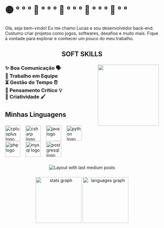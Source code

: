 <h1 align="left">🟡 ° ° ° 🍒 ° ° ° 👻 ° ° ° 👻 ° ° ° 🍉 ° °</h1>

###

<p align="left">Olá, seja bem-vindo! Eu me chamo Lucas e sou desenvolvedor back-end. Costumo criar projetos como jogos, softwares, desafios e muito mais. Fique à vontade para explorar e conhecer um pouco do meu trabalho.</p>

###

<h2 align="center">SOFT SKILLS</h2>

###

<img align="right" height="200" src="https://media.tenor.com/1BCeG1aTiBAAAAAM/temptation-stairway-ena.gif"  />

###

<h3 align="left">✨ Boa Comunicação 🗣️<br>🤝 Trabalho em Equipe<br>⏳ Gestão do Tempo ⏰<br>🧠 Pensamento Crítico 💡<br>🎨 Criatividade 🖌️</h3>

###

<h2 align="left">Minhas Linguagens</h2>

###

<div align="left">
  <img src="https://cdn.jsdelivr.net/gh/devicons/devicon/icons/cplusplus/cplusplus-original.svg" height="50" alt="cplusplus logo"  />
  <img width="9" />
  <img src="https://cdn.jsdelivr.net/gh/devicons/devicon/icons/csharp/csharp-original.svg" height="50" alt="csharp logo"  />
  <img width="9" />
  <img src="https://cdn.jsdelivr.net/gh/devicons/devicon/icons/java/java-original.svg" height="50" alt="java logo"  />
  <img width="9" />
  <img src="https://cdn.jsdelivr.net/gh/devicons/devicon/icons/python/python-original.svg" height="50" alt="python logo"  />
  <img width="9" />
  <img src="https://cdn.jsdelivr.net/gh/devicons/devicon/icons/php/php-original.svg" height="50" alt="php logo"  />
  <img width="9" />
  <img src="https://cdn.jsdelivr.net/gh/devicons/devicon/icons/mysql/mysql-original.svg" height="50" alt="mysql logo"  />
  <img width="9" />
  <img src="https://cdn.jsdelivr.net/gh/devicons/devicon/icons/postgresql/postgresql-original.svg" height="50" alt="postgresql logo"  />
</div>

###

<div align="center">
  <img src="https://github-read-medium-git-main.pahlevikun.vercel.app/latest?limit=4" alt="Layout with last medium posts"  />
</div>


###

<div align="center">
  <img src="https://github-readme-stats.vercel.app/api?username=LuukaDev&hide_title=false&hide_rank=false&show_icons=true&include_all_commits=true&count_private=true&disable_animations=false&theme=dracula&locale=en&hide_border=false&order=1" height="150" alt="stats graph"  />
  <img src="https://github-readme-stats.vercel.app/api/top-langs?username=LuukaDev&locale=en&hide_title=false&layout=compact&card_width=320&langs_count=5&theme=dracula&hide_border=false&order=2" height="150" alt="languages graph"  />
</div>

###
